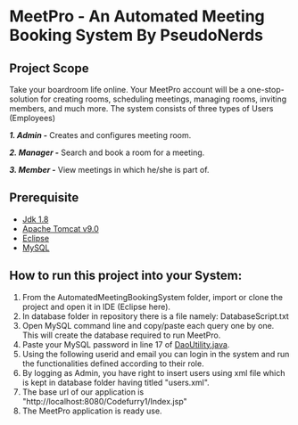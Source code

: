 # MeetPro - An Automated Meeting Booking System By PseudoNerds

## Project Scope

Take your boardroom life online. Your MeetPro account will be a one-stop-solution for creating rooms, scheduling meetings, managing rooms, inviting members, and much more.
The system consists of three types of Users (Employees)

   ***1. Admin -*** Creates and configures meeting room.
  
   ***2. Manager -*** Search and book a room for a meeting.
   
   ***3. Member -*** View meetings in which he/she is part of.
   
## Prerequisite
   
* [Jdk 1.8](https://www.oracle.com/java/technologies/downloads/)
* [Apache Tomcat v9.0](https://tomcat.apache.org/download-90.cgi)
* [Eclipse](https://www.eclipse.org/downloads/)
* [MySQL](https://www.mysql.com/downloads/)
   
## How to run this project into your System:

  1. From the AutomatedMeetingBookingSystem folder, import or clone the project and open it in IDE (Eclipse here).
  2. In database folder in repository there is a file namely: DatabaseScript.txt   
  3. Open MySQL command line and copy/paste each query one by one. This will create the database required to run MeetPro.
  4. Paste your MySQL password in line 17 of [DaoUtility.java](https://github.com/AishwaryaaP/pseudonerds/blob/master/AutomatedMeetingBookingSystem/src/main/java/com/AutomatedMeetingBookingSystem/utility/DaoUtility.java).
  5. Using the following userid and email you can login in the system and run the functionalities defined according to their role.
  6. By logging as Admin, you have right to insert users using xml file which is kept in database folder having titled "users.xml".
  7. The base url of our application is "http://localhost:8080/Codefurry1/Index.jsp"
  8. The MeetPro application is ready use.


 
   
             
